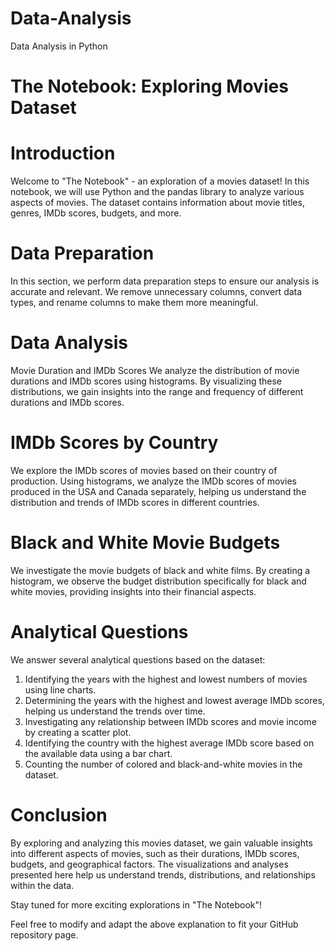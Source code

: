 # Data-Analysis
Data Analysis in Python
# The Notebook: Exploring Movies Dataset
# Introduction
Welcome to "The Notebook" - an exploration of a movies dataset! In this notebook, we will use Python and the pandas library to analyze various aspects of movies. The dataset contains information about movie titles, genres, IMDb scores, budgets, and more.

# Data Preparation
In this section, we perform data preparation steps to ensure our analysis is accurate and relevant. We remove unnecessary columns, convert data types, and rename columns to make them more meaningful.

# Data Analysis
Movie Duration and IMDb Scores
We analyze the distribution of movie durations and IMDb scores using histograms. By visualizing these distributions, we gain insights into the range and frequency of different durations and IMDb scores.

# IMDb Scores by Country
We explore the IMDb scores of movies based on their country of production. Using histograms, we analyze the IMDb scores of movies produced in the USA and Canada separately, helping us understand the distribution and trends of IMDb scores in different countries.

# Black and White Movie Budgets
We investigate the movie budgets of black and white films. By creating a histogram, we observe the budget distribution specifically for black and white movies, providing insights into their financial aspects.

# Analytical Questions
We answer several analytical questions based on the dataset:

1. Identifying the years with the highest and lowest numbers of movies using line charts.
2. Determining the years with the highest and lowest average IMDb scores, helping us understand the trends over time.
3. Investigating any relationship between IMDb scores and movie income by creating a scatter plot.
4. Identifying the country with the highest average IMDb score based on the available data using a bar chart.
5. Counting the number of colored and black-and-white movies in the dataset.
# Conclusion
By exploring and analyzing this movies dataset, we gain valuable insights into different aspects of movies, such as their durations, IMDb scores, budgets, and geographical factors. The visualizations and analyses presented here help us understand trends, distributions, and relationships within the data.

Stay tuned for more exciting explorations in "The Notebook"!

Feel free to modify and adapt the above explanation to fit your GitHub repository page.
